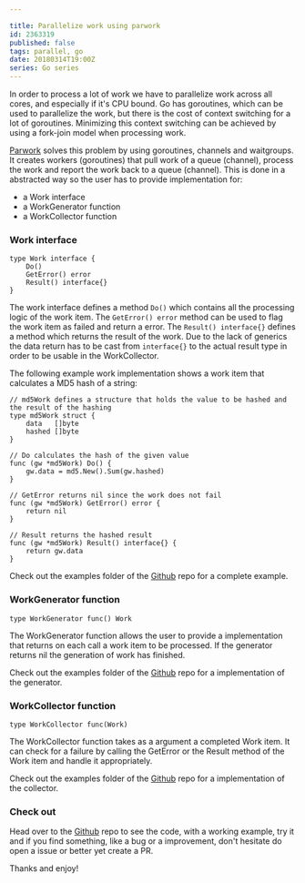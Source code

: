 ```yaml
---

title: Parallelize work using parwork
id: 2363319
published: false
tags: parallel, go
date: 20180314T19:00Z
series: Go series
---
```


In order to process a lot of work we have to parallelize work across all cores, and especially if it's CPU bound.
Go has goroutines, which can be used to parallelize the work, but there is the cost of context switching for a lot of goroutines.
Minimizing this context switching can be achieved by using a fork-join model when processing work.

[Parwork](https://github.com/mantzas/parwork) solves this problem by using goroutines, channels and waitgroups. It creates workers (goroutines) that pull
work of a queue (channel), process the work and report the work back to a queue (channel).
This is done in a abstracted way so the user has to provide implementation for:

- a Work interface
- a WorkGenerator function
- a WorkCollector function

### Work interface

    type Work interface {
        Do()
        GetError() error
        Result() interface{}
    }

The work interface defines a method `Do()` which contains all the processing logic of the work item. The `GetError() error` method can be used to flag the work item as failed and return a error. The `Result() interface{}` defines a method which returns the result of the work. Due to the lack of generics the data return has to be cast from `interface{}` to the actual result type in order to be usable in the WorkCollector.

The following example work implementation shows a work item that calculates a MD5 hash of a string:

    // md5Work defines a structure that holds the value to be hashed and the result of the hashing
    type md5Work struct {
        data   []byte
        hashed []byte
    }

    // Do calculates the hash of the given value
    func (gw *md5Work) Do() {
        gw.data = md5.New().Sum(gw.hashed)
    }

    // GetError returns nil since the work does not fail
    func (gw *md5Work) GetError() error {
        return nil
    }

    // Result returns the hashed result
    func (gw *md5Work) Result() interface{} {
        return gw.data
    }

Check out the examples folder of the [Github](https://github.com/mantzas/parwork) repo for a complete example.

### WorkGenerator function

    type WorkGenerator func() Work

The WorkGenerator function allows the user to provide a implementation that returns on each call a work item to be processed. If the generator returns nil the generation of work has finished.

Check out the examples folder of the [Github](https://github.com/mantzas/parwork) repo for a implementation of the generator.

### WorkCollector function

    type WorkCollector func(Work)

The WorkCollector function takes as a argument a completed Work item. It can check for a failure by calling the GetError or the Result method of the Work item and handle it appropriately.

Check out the examples folder of the [Github](https://github.com/mantzas/parwork) repo for a implementation of the collector.

### Check out

Head over to the [Github](https://github.com/mantzas/parwork) repo to see the code, with a working example, try it and if you find something, like a bug or a improvement, don't hesitate do open a issue or better yet create a PR.

Thanks and enjoy!

